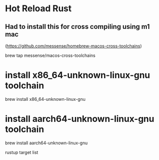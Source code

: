 # Hot Reload Rust

## Had to install this for cross compiling using m1 mac

(https://github.com/messense/homebrew-macos-cross-toolchains)

brew tap messense/macos-cross-toolchains
# install x86_64-unknown-linux-gnu toolchain
brew install x86_64-unknown-linux-gnu
# install aarch64-unknown-linux-gnu toolchain
brew install aarch64-unknown-linux-gnu


rustup target list
